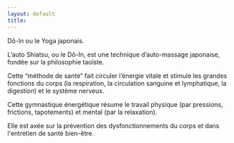 ```yaml
---
layout: default
title: 
---
```

Dô-In ou le Yoga japonais.

L’auto Shiatsu, ou le Dô-In, est une technique d’auto-massage japonaise, fondée sur la philosophie taoïste. 

Cette “méthode de santé” fait circuler l’énergie vitale et stimule les grandes fonctions du corps (la respiration, la circulation sanguine et lymphatique, la digestion) et le système nerveux. 

Cette gymnastique énergétique résume le travail physique (par pressions, frictions, tapotements) et mental (par la relaxation). 

Elle est axée sur la prévention des dysfonctionnements du corps et dans l'entretien de santé bien-être.
